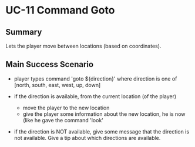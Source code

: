 # UC-11 Command Goto

## Summary

Lets the player move between locations (based on coordinates).
  
## Main Success Scenario

* player types command 'goto ${direction}' where direction is one of [north, south,
  east, west, up, down]
    
* if the direction is available, from the current location (of the player)
  * move the player to the new location
  * give the player some information about the new location, he is now (like he gave the
    command 'look'
* if the direction is NOT available, give some message that the direction is not available.
  Give a tip about which directions are available.
